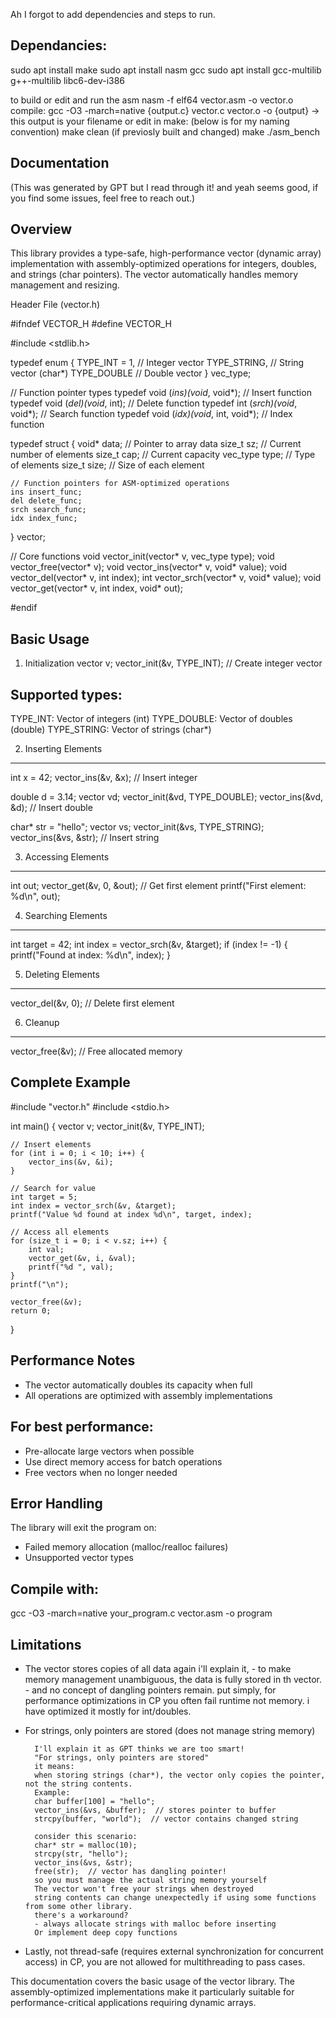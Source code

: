 Ah I forgot to add dependencies and steps to run.

Dependancies:
-------------
sudo apt install make
sudo apt install nasm gcc
sudo apt install gcc-multilib g++-multilib libc6-dev-i386 

to build or edit and run the asm
	nasm -f elf64 vector.asm -o vector.o 
compile:
	gcc -O3 -march=native {output.c} vector.c vector.o -o {output} -> this output is your filename
or edit in make: (below is for my naming convention)
	make clean (if previosly built and changed)
	make
	./asm_bench 
 
Documentation 
-------------
(This was generated by GPT but I read through it! and yeah seems good, if you find some 
issues, feel free to reach out.)


Overview 
--------
This library provides a type-safe, high-performance vector (dynamic array) implementation 
with assembly-optimized operations for integers, doubles, and strings (char pointers). 
The vector automatically handles memory management and resizing.

Header File (vector.h)

#ifndef VECTOR_H
#define VECTOR_H

#include <stdlib.h>

typedef enum {
    TYPE_INT = 1,    // Integer vector
    TYPE_STRING,     // String vector (char*)
    TYPE_DOUBLE      // Double vector
} vec_type;

// Function pointer types
typedef void (*ins)(void*, void*);    // Insert function
typedef void (*del)(void*, int);      // Delete function
typedef int (*srch)(void*, void*);    // Search function
typedef void (*idx)(void*, int, void*); // Index function

typedef struct {
    void*    data;       // Pointer to array data
    size_t   sz;         // Current number of elements
    size_t   cap;        // Current capacity
    vec_type type;       // Type of elements
    size_t   size;       // Size of each element
    
    // Function pointers for ASM-optimized operations
    ins insert_func;
    del delete_func;
    srch search_func;
    idx index_func;
} vector;

// Core functions
void vector_init(vector* v, vec_type type);
void vector_free(vector* v);
void vector_ins(vector* v, void* value);
void vector_del(vector* v, int index);
int vector_srch(vector* v, void* value);
void vector_get(vector* v, int index, void* out);

#endif

Basic Usage
-----------
1. Initialization
vector v;
vector_init(&v, TYPE_INT);  // Create integer vector

Supported types:
---------------
TYPE_INT: Vector of integers (int)
TYPE_DOUBLE: Vector of doubles (double)
TYPE_STRING: Vector of strings (char*)

2. Inserting Elements
---------------------
int x = 42;
vector_ins(&v, &x);  // Insert integer

double d = 3.14;
vector vd;
vector_init(&vd, TYPE_DOUBLE);
vector_ins(&vd, &d);  // Insert double

char* str = "hello";
vector vs;
vector_init(&vs, TYPE_STRING);
vector_ins(&vs, &str);  // Insert string

3. Accessing Elements
---------------------
int out;
vector_get(&v, 0, &out);  // Get first element
printf("First element: %d\n", out);

4. Searching Elements
---------------------
int target = 42;
int index = vector_srch(&v, &target);
if (index != -1) {
    printf("Found at index: %d\n", index);
}

5. Deleting Elements
--------------------
vector_del(&v, 0);  // Delete first element

6. Cleanup
----------
vector_free(&v);  // Free allocated memory

Complete Example
----------------
#include "vector.h"
#include <stdio.h>

int main() {
    vector v;
    vector_init(&v, TYPE_INT);
    
    // Insert elements
    for (int i = 0; i < 10; i++) {
        vector_ins(&v, &i);
    }
    
    // Search for value
    int target = 5;
    int index = vector_srch(&v, &target);
    printf("Value %d found at index %d\n", target, index);
    
    // Access all elements
    for (size_t i = 0; i < v.sz; i++) {
        int val;
        vector_get(&v, i, &val);
        printf("%d ", val);
    }
    printf("\n");
    
    vector_free(&v);
    return 0;
}

Performance Notes
-----------------
- The vector automatically doubles its capacity when full
- All operations are optimized with assembly implementations

For best performance:
--------------------
- Pre-allocate large vectors when possible
- Use direct memory access for batch operations
- Free vectors when no longer needed

Error Handling
--------------
The library will exit the program on:
- Failed memory allocation (malloc/realloc failures)
- Unsupported vector types

Compile with:
-------------
gcc -O3 -march=native your_program.c vector.asm -o program

Limitations
-----------
- The vector stores copies of all data
		again i'll explain it, 
		- to make memory management unambiguous, the data is fully stored in th vector.
		- and no concept of dangling pointers remain.
		put simply, for performance optimizations in CP you often fail runtime not memory.
		i have optimized it mostly for int/doubles.  


- For strings, only pointers are stored (does not manage string memory)

		I'll explain it as GPT thinks we are too smart!
		"For strings, only pointers are stored"
		it means:
		when storing strings (char*), the vector only copies the pointer, not the string contents.
		Example:
		char buffer[100] = "hello";
		vector_ins(&vs, &buffer);  // stores pointer to buffer
		strcpy(buffer, "world");  // vector contains changed string

		consider this scenario:
		char* str = malloc(10);
		strcpy(str, "hello");
		vector_ins(&vs, &str);
		free(str);  // vector has dangling pointer!
		so you must manage the actual string memory yourself
		The vector won't free your strings when destroyed
		string contents can change unexpectedly if using some functions from some other library.
		there's a workaround?
		- always allocate strings with malloc before inserting
		Or implement deep copy functions
		
- Lastly, not thread-safe (requires external synchronization for concurrent access)
		in CP, you are not allowed for multithreading to pass cases.
		
This documentation covers the basic usage of the vector library. 
The assembly-optimized implementations make it particularly suitable 
for performance-critical applications requiring dynamic arrays.
